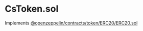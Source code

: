 # CsToken.sol

Implements [@openzeppelin/contracts/token/ERC20/ERC20.sol](https://github.com/OpenZeppelin/openzeppelin-contracts/blob/release-v4.5/contracts/token/ERC20/ERC20.sol)